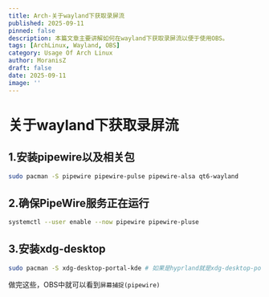 ```yaml
---
title: Arch-关于wayland下获取录屏流
published: 2025-09-11
pinned: false
description: 本篇文章主要讲解如何在wayland下获取录屏流以便于使用OBS。
tags: [ArchLinux, Wayland, OBS]
category: Usage Of Arch Linux
author: MoranisZ
draft: false
date: 2025-09-11
image: ''
---
```

# 关于wayland下获取录屏流

## 1.安装pipewire以及相关包

```bash
sudo pacman -S pipewire pipewire-pulse pipewire-alsa qt6-wayland
```

## 2.确保PipeWire服务正在运行

```bash
systemctl --user enable --now pipewire pipewire-pluse
```

## 3.安装xdg-desktop

```bash
sudo pacman -S xdg-desktop-portal-kde # 如果是hyprland就是xdg-desktop-portal-hyprland，以此类推
```

做完这些，OBS中就可以看到`屏幕捕捉(pipewire)`
